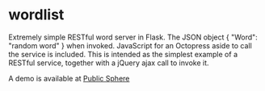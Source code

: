 wordlist
========

Extremely simple RESTful word server in Flask. 
The JSON object { "Word": "random word" } when invoked.
JavaScript for an Octopress aside to call the service is included.
This is intended as the simplest example of a RESTful service, together with a jQuery ajax call to invoke it.

A demo is available  at [Public Sphere][1]

[1]: http://publicsphere.org
